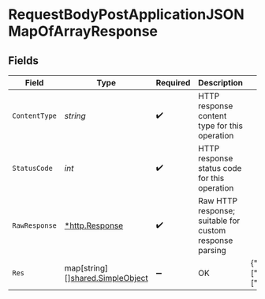 # RequestBodyPostApplicationJSONMapOfArrayResponse


## Fields

| Field                                                                          | Type                                                                           | Required                                                                       | Description                                                                    | Example                                                                        |
| ------------------------------------------------------------------------------ | ------------------------------------------------------------------------------ | ------------------------------------------------------------------------------ | ------------------------------------------------------------------------------ | ------------------------------------------------------------------------------ |
| `ContentType`                                                                  | *string*                                                                       | :heavy_check_mark:                                                             | HTTP response content type for this operation                                  |                                                                                |
| `StatusCode`                                                                   | *int*                                                                          | :heavy_check_mark:                                                             | HTTP response status code for this operation                                   |                                                                                |
| `RawResponse`                                                                  | [*http.Response](https://pkg.go.dev/net/http#Response)                         | :heavy_check_mark:                                                             | Raw HTTP response; suitable for custom response parsing                        |                                                                                |
| `Res`                                                                          | map[string][][shared.SimpleObject](../../../pkg/models/shared/simpleobject.md) | :heavy_minus_sign:                                                             | OK                                                                             | {"mapElem1":["...","..."],"mapElem2":["...","..."]}                            |
